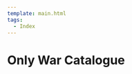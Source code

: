 ```yaml
---
template: main.html
tags:
  - Index
---
```


# Only War Catalogue

<!-- material/tags { scope: true } -->